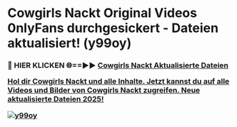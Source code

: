 # Cowgirls Nackt Original Videos 0nlyFans durchgesickert - Dateien aktualisiert! (y99oy)

<h3>🔴 HIER KLICKEN 🌐==►► <a href="https://tinyurl.com/h6vf6nb8" rel="nofollow">Cowgirls Nackt Aktualisierte Dateien

Hol dir Cowgirls Nackt und alle Inhalte. Jetzt kannst du auf alle Videos und Bilder von Cowgirls Nackt zugreifen. Neue aktualisierte Dateien 2025!

[![y99oy](https://i.imgur.com/sD4kR3V.gif)](https://tinyurl.com/h6vf6nb8)
